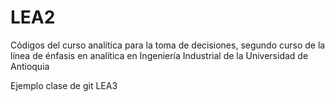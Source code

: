 # LEA2
Códigos del curso analítica para la toma de decisiones, segundo curso de la línea de énfasis en analítica en Ingeniería Industrial de la Universidad de Antioquia

Ejemplo clase de git LEA3
